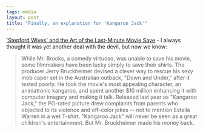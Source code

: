 ```yaml
---
tags: media
layout: post
title: "Finally, an explanation for 'Kangaroo Jack'"
---
```




<a href="http://www.nytimes.com/2004/06/06/movies/06GRIF.html">'Stepford Wives' and the Art of the Last-Minute Movie Save</a> - I always thought it was yet another deal with the devil, but now we know:

<blockquote>While Mr. Brooks, a comedy virtuoso, was unable to save his movie, some filmmakers have been lucky simply to save their shirts. The producer Jerry Bruckheimer devised a clever way to rescue his sexy mob caper set in the Australian outback, "Down and Under," after it tested poorly. He took the movie's most appealing character, an animatronic kangaroo, and spent another $10 million enhancing it with computer imagery and making it talk. Released last year as "Kangaroo Jack," the PG-rated picture drew complaints from parents who objected to its violence and off-color jokes -- not to mention Estella Warren in a wet T-shirt. "Kangaroo Jack" will never be seen as a great children's entertainment. But Mr. Bruckheimer made his money back.</blockquote>



